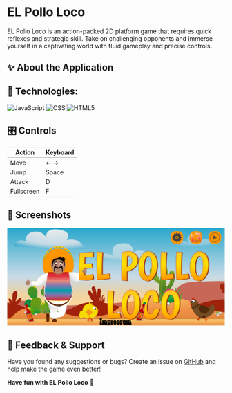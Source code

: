# EL Pollo Loco 

EL Pollo Loco is an action-packed 2D platform game that requires quick reflexes and strategic skill. Take on challenging opponents and immerse yourself in a captivating world with fluid gameplay and precise controls.

## ✨ About the Application

## 🔧 Technologies: 
  <img src="https://skillicons.dev/icons?i=js" height="75" alt="JavaScript"/>
  <img src="https://skillicons.dev/icons?i=css" height="75" alt="CSS"/>
  <img src="https://skillicons.dev/icons?i=html" height="75" alt="HTML5"/>

## 🎛 Controls
| Action | Keyboard |
|---------------|-----------|
| Move | ← → |
| Jump | Space |
| Attack | D |
| Fullscreen | F |

## 📸 Screenshots

![](https://raw.githubusercontent.com/MarcoLenschau/Portfolio/refs/heads/main/public/assets/img/screenshots/el-pollo-loco.png)

## 💬 Feedback & Support
Have you found any suggestions or bugs? Create an issue on [GitHub](https://github.com/MarcoLenschau/EL-Pollo-Loco/issues) and help make the game even better!

**Have fun with EL Pollo Loco** 🚀
